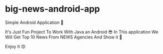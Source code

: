 # big-news-android-app
Simple Android Application 📰

It's Just Fun Project To Work With Java an Android 😎
In This application We Will Get Top 10 News From NEWS Agencies And Show it 📰

Enjoy It 😍
